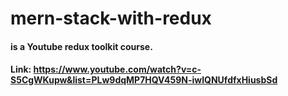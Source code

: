 # mern-stack-with-redux
#### is a Youtube redux toolkit course.
#### Link: https://www.youtube.com/watch?v=c-S5CgWKupw&list=PLw9dqMP7HQV459N-iwlQNUfdfxHiusbSd
